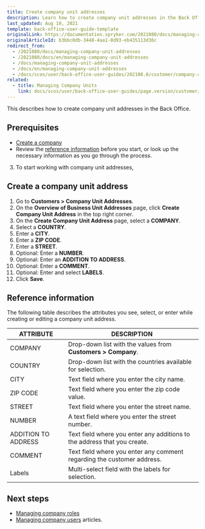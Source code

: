 ```yaml
---
title: Create company unit addresses
description: Learn how to create company unit addresses in the Back Office.
last_updated: Aug 10, 2021
template: back-office-user-guide-template
originalLink: https://documentation.spryker.com/2021080/docs/managing-company-unit-addresses
originalArticleId: b3bbc8db-3448-4aa1-8d93-eb435113d36c
redirect_from:
  - /2021080/docs/managing-company-unit-addresses
  - /2021080/docs/en/managing-company-unit-addresses
  - /docs/managing-company-unit-addresses
  - /docs/en/managing-company-unit-addresses
  - /docs/scos/user/back-office-user-guides/202108.0/customer/company-account/managing-company-unit-addresses.html
related:
  - title: Managing Company Units
    link: docs/scos/user/back-office-user-guides/page.version/customer/company-account/managing-company-units.html
---
```


This describes how to create company unit addresses in the Back Office.

## Prerequisites


* [Create a company](/docs/scos/user/back-office-user-guides/{{page.version}}/customer/manage-companies.html)
* Review the [reference information](#reference-information-create-a-company-unit-address) before you start, or look up the necessary information as you go through the process.
3. To start working with company unit addresses,

## Create a company unit address

1. Go to **Customers&nbsp;<span aria-label="and then">></span> Company Unit Addresses**.
2. On the **Overview of Business Unit Addresses** page, click **Create Company Unit Address** in the top right corner.
3. On the **Create Company Unit Address** page, select a **COMPANY**.
4. Select a **COUNTRY**.
5. Enter a **CITY**.
6. Enter a **ZIP CODE**.
7. Enter a **STREET**.
8. Optional: Enter a **NUMBER**.
9. Optional: Enter an **ADDITION TO ADDRESS**.
10. Optional: Enter a **COMMENT**.
11. Optional: Enter and select **LABELS**.
12. Click **Save**.


## Reference information

The following table describes the attributes you see, select, or enter while creating or editing a company unit address.

| ATTRIBUTE | DESCRIPTION |
| --- | --- |
| COMPANY | Drop-down list with the values from **Customers&nbsp;<span aria-label="and then">></span> Company**. |
| COUNTRY | Drop-down list with the countries available for selection. |
| CITY | Text field where you enter the city name. |
| ZIP CODE | Text field where you enter the zip code value. |
| STREET | Text field where you enter the street name. |
| NUMBER | A text field where you enter the street number. |
| ADDITION TO ADDRESS |Text field where you enter any additions to the address that you create.|
|COMMENT|Text field where you enter any comment regarding the customer address.|
|Labels| Multi-select field with the labels for selection.|

## Next steps

* [Managing company roles](/docs/scos/user/back-office-user-guides/{{page.version}}/customer/company-account/managing-company-roles.html)
* [Managing company users](/docs/scos/user/back-office-user-guides/{{page.version}}/customer/company-account/managing-company-users.html) articles.
